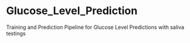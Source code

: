 # Glucose_Level_Prediction
Training and Prediction Pipeline for Glucose Level Predictions with saliva testings 
